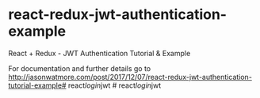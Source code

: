 # react-redux-jwt-authentication-example

React + Redux - JWT Authentication Tutorial & Example

For documentation and further details go to http://jasonwatmore.com/post/2017/12/07/react-redux-jwt-authentication-tutorial-example#   r e a c t _ l o g i n _ j w t  
 #   r e a c t _ l o g i n _ j w t  
 